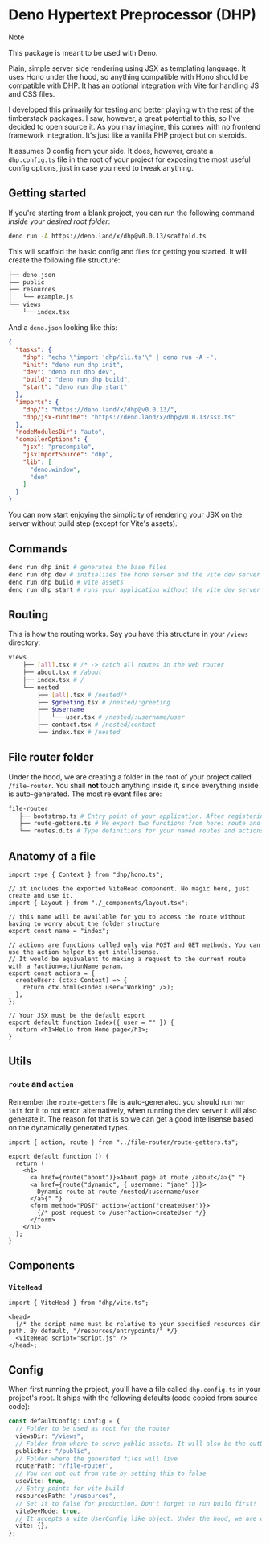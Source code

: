 # Deno Hypertext Preprocessor (DHP)

> [!NOTE]
> This package is meant to be used with Deno.

Plain, simple server side rendering using JSX as templating language. It uses
Hono under the hood, so anything compatible with Hono should be compatible with
DHP. It has an optional integration with Vite for handling JS and CSS files.

I developed this primarily for testing and better playing with the rest of the
timberstack packages. I saw, however, a great potential to this, so I've decided
to open source it. As you may imagine, this comes with no frontend framework
integration. It's just like a vanilla PHP project but on steroids.

It assumes 0 config from your side. It does, however, create a `dhp.config.ts`
file in the root of your project for exposing the most useful config options,
just in case you need to tweak anything.

## Getting started

If you're starting from a blank project, you can run the following command
_inside your desired root folder_:

```bash
deno run -A https://deno.land/x/dhp@v0.0.13/scaffold.ts
```

This will scaffold the basic config and files for getting you started. It will
create the following file structure:

```bash
├── deno.json
├── public
├── resources
│   └── example.js
└── views
    └── index.tsx
```

And a `deno.json` looking like this:

```json
{
  "tasks": {
    "dhp": "echo \"import 'dhp/cli.ts'\" | deno run -A -",
    "init": "deno run dhp init",
    "dev": "deno run dhp dev",
    "build": "deno run dhp build",
    "start": "deno run dhp start"
  },
  "imports": {
    "dhp/": "https://deno.land/x/dhp@v0.0.13/",
    "dhp/jsx-runtime": "https://deno.land/x/dhp@v0.0.13/ssx.ts"
  },
  "nodeModulesDir": "auto",
  "compilerOptions": {
    "jsx": "precompile",
    "jsxImportSource": "dhp",
    "lib": [
      "deno.window",
      "dom"
    ]
  }
}
```

You can now start enjoying the simplicity of rendering your JSX on the server
without build step (except for Vite's assets).

## Commands

```bash
deno run dhp init # generates the base files
deno run dhp dev # initializes the hono server and the vite dev server
deno run dhp build # vite assets
deno run dhp start # runs your application without the vite dev server
```

## Routing

This is how the routing works. Say you have this structure in your `/views`
directory:

```bash
views
    ├── [all].tsx # /* -> catch all routes in the web router
    ├── about.tsx # /about
    ├── index.tsx # /
    └── nested
        ├── [all].tsx # /nested/*
        ├── $greeting.tsx # /nested/:greeting
        ├── $username
        │   └── user.tsx # /nested/:username/user
        ├── contact.tsx # /nested/contact
        └── index.tsx # /nested
```

## File router folder

Under the hood, we are creating a folder in the root of your project called
`/file-router`. You shall **not** touch anything inside it, since everything
inside is auto-generated. The most relevant files are:

```bash
file-router
   ├── bootstrap.ts # Entry point of your application. After registering your routes, we also register an endpoint pointing at the public folder
   ├── route-getters.ts # We export two functions from here: route and action. More on those below
   └── routes.d.ts # Type definitions for your named routes and actions
```

## Anatomy of a file

```tsx
import type { Context } from "dhp/hono.ts";

// it includes the exported ViteHead component. No magic here, just create and use it.
import { Layout } from "./_components/layout.tsx";

// this name will be available for you to access the route without having to worry about the folder structure
export const name = "index";

// actions are functions called only via POST and GET methods. You can use the action helper to get intellisense.
// It would be equivalent to making a request to the current route with a ?action=actionName param.
export const actions = {
  createUser: (ctx: Context) => {
    return ctx.html(<Index user="Working" />);
  },
};

// Your JSX must be the default export
export default function Index({ user = "" }) {
  return <h1>Hello from Home page</h1>;
}
```

## Utils

### `route` and `action`

Remember the `route-getters` file is auto-generated. you should run `hwr init`
for it to not error. alternatively, when running the dev server it will also
generate it. The reason fot that is so we can get a good intellisense based on
the dynamically generated types.

```tsx
import { action, route } from "../file-router/route-getters.ts";

export default function () {
  return (
    <h1>
      <a href={route("about")}>About page at route /about</a>{" "}
      <a href={route("dynamic", { username: "jane" })}>
        Dynamic route at route /nested/:username/user
      </a>{" "}
      <form method="POST" action={action("createUser")}>
        {/* post request to /user?action=createUser */}
      </form>
    </h1>
  );
}
```

## Components

### `ViteHead`

```tsx
import { ViteHead } from "dhp/vite.ts";

<head>
  {/* the script name must be relative to your specified resources dir path. By default, "/resources/entrypoints/" */}
  <ViteHead script="script.js" />
</head>;
```

## Config

When first running the project, you'll have a file called `dhp.config.ts` in
your project's root. It ships with the following defaults (code copied from
source code):

```ts
const defaultConfig: Config = {
  // Folder to be used as root for the router
  viewsDir: "/views",
  // Folder from where to serve public assets. It will also be the outDir for vite
  publicDir: "/public",
  // Folder where the generated files will live
  routerPath: "/file-router",
  // You can opt out from vite by setting this to false
  useVite: true,
  // Entry points for vite build
  resourcesPath: "/resources",
  // Set it to false for production. Don't forget to run build first!
  viteDevMode: true,
  // It accepts a vite UserConfig like object. Under the hood, we are creating our own for the build, but just in case you need to add plugins and stuff.
  vite: {},
};
```
